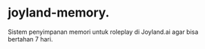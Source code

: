 # joyland-memory.
Sistem penyimpanan memori untuk roleplay di Joyland.ai agar bisa bertahan 7 hari.
